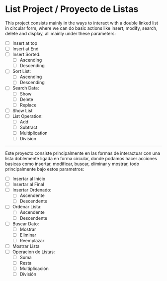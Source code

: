 # List Project / Proyecto de Listas 

This project consists mainly in the ways to interact with a double linked list in circular form, where we can do basic actions like insert, modify, search, delete and display, all mainly under these parameters:

- [ ] Insert at top
- [ ] Insert at End
- [ ] Insert Sorted:
  - [ ] Ascending
  - [ ] Descending
- [ ] Sort List:
  - [ ] Ascending
  - [ ] Descending
- [ ] Search Data:
  - [ ] Show
  - [ ] Delete
  - [ ] Replace
- [ ] Show List
- [ ] List Operation:
  - [ ] Add
  - [ ] Subtract
  - [ ] Multiplication
  - [ ] Division

---

Este proyecto consiste principalmente en las formas de interactuar con una lista doblemente ligada en forma circular, donde podamos hacer acciones basicas como insertar, modificar, buscar, eliminar y mostrar, todo principalmente bajo estos parametros:


- [ ] Insertar al Inicio
- [ ] Insertar al Final
- [ ] Insertar Ordenado:
  - [ ] Ascendente
  - [ ] Descendente
- [ ] Ordenar Lista:
  - [ ] Ascendente
  - [ ] Descendente
- [ ] Buscar Dato:
  - [ ] Mostrar
  - [ ] Eliminar
  - [ ] Reemplazar
- [ ] Mostrar Lista
- [ ] Operacion de Listas:
  - [ ] Suma
  - [ ] Resta
  - [ ] Multiplicación
  - [ ] División